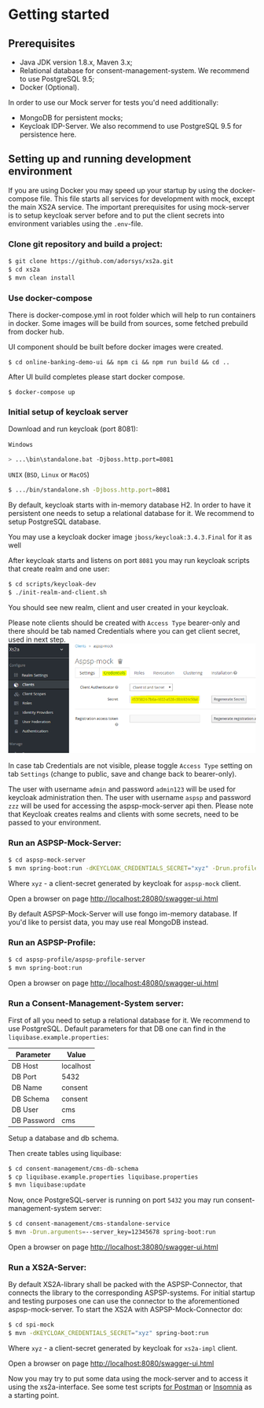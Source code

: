 # Getting started

## Prerequisites

- Java JDK version 1.8.x, Maven 3.x;
- Relational database for consent-management-system. We recommend to use PostgreSQL 9.5;
- Docker (Optional).

In order to use our Mock server for tests you'd need additionally:
- MongoDB for persistent mocks;
- Keycloak IDP-Server. We also recommend to use PostgreSQL 9.5 for persistence here.

## Setting up and running development environment

If you are using Docker you may speed up your startup by using the docker-compose file.
This file starts all services for development with mock, except the main XS2A service.
The important prerequisites for using mock-server is to setup keycloak server before and
to put the client secrets into environment variables using the `.env`-file.

### Clone git repository and build a project:
```bash
$ git clone https://github.com/adorsys/xs2a.git
$ cd xs2a
$ mvn clean install
```

### Use docker-compose

There is docker-compose.yml in root folder which will help to run containers in docker.
Some images will be build from sources, some fetched prebuild from docker hub.

UI component should be built before docker images were created.
```
$ cd online-banking-demo-ui && npm ci && npm run build && cd ..
```
After UI build completes please start docker compose.
```
$ docker-compose up
```


### Initial setup of keycloak server

Download and run keycloak (port 8081):

`Windows`
```bash
> ...\bin\standalone.bat -Djboss.http.port=8081
```
`UNIX` (`BSD`, `Linux` or `MacOS`)
```bash
$ .../bin/standalone.sh -Djboss.http.port=8081
```

By default, keycloak starts with in-memory database H2. In order to have it persistent one needs to setup a relational database for it.
We recommend to setup PostgreSQL database.

You may use a keycloak docker image `jboss/keycloak:3.4.3.Final` for it as well

After keycloak starts and listens on port `8081` you may run keycloak scripts that create realm and one user:
```bash
$ cd scripts/keycloak-dev
$ ./init-realm-and-client.sh
```
You should see new realm, client and user created in your keycloak.

Please note clients should be created with ``Access Type`` bearer-only and there should be tab named Credentials where you can get client secret, used in next step. ![client secret](images/keycloakClientSecret.png)

In case tab Credentials are not visible, please toggle ``Access Type`` setting on tab ``Settings`` (change to public, save and change back to bearer-only).

The user with username `admin` and password `admin123` will be used for keycloak administration then.
The user with username `aspsp` and password `zzz` will be used for accessing the aspsp-mock-server api then.
Please note that Keycloak creates realms and clients with some secrets, need to be passed to your environment.

### Run an ASPSP-Mock-Server:
```bash
$ cd aspsp-mock-server
$ mvn spring-boot:run -dKEYCLOAK_CREDENTIALS_SECRET="xyz" -Drun.profiles=fongo
```
Where `xyz` - a client-secret generated by keycloak for `aspsp-mock` client.

Open a browser on page [http://localhost:28080/swagger-ui.html](http://localhost:28080/swagger-ui.html)

By default ASPSP-Mock-Server will use fongo im-memory database. 
If you'd like to persist data, you may use real MongoDB instead.

### Run an ASPSP-Profile:
```bash
$ cd aspsp-profile/aspsp-profile-server
$ mvn spring-boot:run
```
Open a browser on page [http://localhost:48080/swagger-ui.html](http://localhost:48080/swagger-ui.html)

### Run a Consent-Management-System server:
First of all you need to setup a relational database for it.
We recommend to use PostgreSQL.
Default parameters for that DB one can find in the `liquibase.example.properties`:

| Parameter   | Value     |
|-------------|-----------|
| DB Host     | localhost |
| DB Port     | 5432      |
| DB Name     | consent   |
| DB Schema   | consent   |
| DB User     | cms       |
| DB Password | cms       |

Setup a database and db schema.

Then create tables using liquibase:
```bash
$ cd consent-management/cms-db-schema
$ cp liquibase.example.properties liquibase.properties
$ mvn liquibase:update
```

Now, once PostgreSQL-server is running on port `5432` you may run consent-management-system server:
```bash
$ cd consent-management/cms-standalone-service
$ mvn -Drun.arguments=--server_key=12345678 spring-boot:run
```
Open a browser on page [http://localhost:38080/swagger-ui.html](http://localhost:38080/swagger-ui.html)

### Run a XS2A-Server:
By default XS2A-library shall be packed with the ASPSP-Connector, that connects the library to the corresponding ASPSP-systems.
For initial startup and testing purposes one can use the connector to the aforementioned aspsp-mock-server.
To start the XS2A with ASPSP-Mock-Connector do:
```bash
$ cd spi-mock
$ mvn -dKEYCLOAK_CREDENTIALS_SECRET="xyz" spring-boot:run 
```
Where `xyz` - a client-secret generated by keycloak for `xs2a-impl` client.


Open a browser on page [http://localhost:8080/swagger-ui.html](http://localhost:8080/swagger-ui.html)

Now you may try to put some data using the mock-server and to access it using the xs2a-interface.
See some test scripts [for Postman](../scripts/tests/postman) or [Insomnia](../scripts/tests/insomnia) as a starting point.
